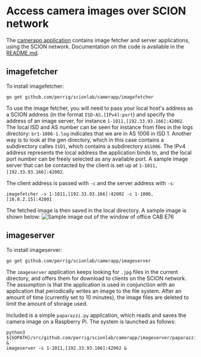
# Access camera images over SCION network

The [camerapp application](https://github.com/perrig/scionlab/) contains image fetcher and server applications, using the SCION network. Documentation on the code is available in the [README.md](https://github.com/perrig/scionlab/blob/master/camerapp/README.md).

## imagefetcher

To install imagefetcher:
```shell
go get github.com/perrig/scionlab/camerapp/imagefetcher
```

To use the image fetcher, you will need to pass your local host's address as a SCION address (in the format `ISD-AS,[IPv4]:port`) and specify the address of an image server, for instance `1-1011,[192.33.93.166]:42002`. The local ISD and AS number can be seen for instance from files in the logs directory: `br1-1006-1.log` indicates that we are in AS 1006 in ISD 1. Another way is to look at the gen directory, which in this case contains a subdirectory calles `ISD1`, which contains a subdirectory `AS1006`. The IPv4 address represents the local address the application binds to, and the local port number can be freely selected as any available port. A sample image server that can be contacted by the client is set up at `1-1011,[192.33.93.166]:42002`.

The client address is passed with `-c` and the server address with `-s`:
```shell
imagefetcher -s 1-1011,[192.33.93.166]:42002 -c 1-1006,[10.0.2.15]:42001
```

The fetched image is then saved in the local directory. A sample image is shown below:
![Sample image out of the window of office CAB E76](/images/office-20171217.jpg)

## imageserver

To install imageserver:
```shell
go get github.com/perrig/scionlab/camerapp/imageserver
```

The `imageserver` application keeps looking for `.jpg` files in the current directory, and offers them for download to clients on the SCION network. The assumption is that the application is used in conjunction with an application that periodically writes an image to the file system. After an amount of time (currently set to 10 minutes), the image files are deleted to limit the amount of storage used.

Included is a simple `paparazzi.py` application, which reads and saves the camera image on a Raspberry Pi. The system is launched as follows:
```shell
python3 ${GOPATH}/src/github.com/perrig/scionlab/camerapp/imageserver/paparazzi.py &
imageserver -s 1-1011,[192.33.93.166]:42002 &
```
